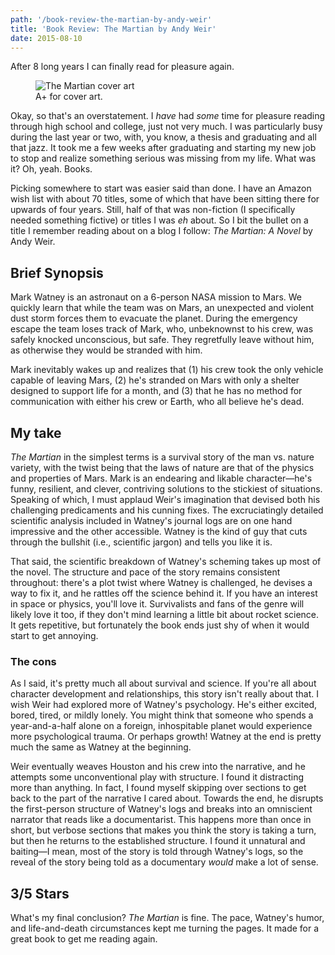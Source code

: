 ```yaml
---
path: '/book-review-the-martian-by-andy-weir'
title: 'Book Review: The Martian by Andy Weir'
date: 2015-08-10
---
```


After 8 long years I can finally read for pleasure again.

<figure class="alignright"><img src="http://cdn.roginfarrer.com/superbmeteors/The_Martian_2014.jpg" alt="The Martian cover art" /><figcaption>A+ for cover art.</figcaption></figure>

Okay, so that's an overstatement. I _have_ had _some_ time for pleasure reading through high school and college, just not very much. I was particularly busy during the last year or two, with, you know, a thesis and graduating and all that jazz. It took me a few weeks after graduating and starting my new job to stop and realize something serious was missing from my life. What was it? Oh, yeah. Books.

Picking somewhere to start was easier said than done. I have an Amazon wish list with about 70 titles, some of which that have been sitting there for upwards of four years. Still, half of that was non-fiction (I specifically needed something fictive) or titles I was _eh_ about. So I bit the bullet on a title I remember reading about on a blog I follow:
_The Martian: A Novel_ by Andy Weir.

## Brief Synopsis

Mark Watney is an astronaut on a 6-person NASA mission to Mars. We quickly learn that while the team was on Mars, an unexpected and violent dust storm forces them to evacuate the planet. During the emergency escape the team loses track of Mark, who, unbeknownst to his crew, was safely knocked unconscious, but safe. They regretfully leave without him, as otherwise they would be stranded with him.

Mark inevitably wakes up and realizes that (1) his crew took the only vehicle capable of leaving Mars, (2) he's stranded on Mars with only a shelter designed to support life for a month, and (3) that he has no method for communication with either his crew or Earth, who all believe he's dead.

## My take

_The Martian_ in the simplest terms is a survival story of the man vs. nature variety, with the twist being that the laws of nature are that of the physics and properties of Mars. Mark is an endearing and likable character—he's funny, resilient, and clever, contriving solutions to the stickiest of situations. Speaking of which, I must applaud Weir's imagination that devised both his challenging predicaments and his cunning fixes. The excruciatingly detailed scientific analysis included in Watney's journal logs are on one hand impressive and the other accessible. Watney is the kind of guy that cuts through the bullshit (i.e., scientific jargon) and tells you like it is.

That said, the scientific breakdown of Watney's scheming takes up most of the novel. The structure and pace of the story remains consistent throughout: there's a plot twist where Watney is challenged, he devises a way to fix it, and he rattles off the science behind it. If you have an interest in space or physics, you'll love it. Survivalists and fans of the genre will likely love it too, if they don't mind learning a little bit about rocket science. It gets repetitive, but fortunately the book ends just shy of when it would start to get annoying.

### The cons

As I said, it's pretty much all about survival and science. If you're all about character development and relationships, this story isn't really about that. I wish Weir had explored more of Watney's psychology. He's either excited, bored, tired, or mildly lonely. You might think that someone who spends a year-and-a-half alone on a foreign, inhospitable planet would experience more psychological trauma. Or perhaps growth! Watney at the end is pretty much the same as Watney at the beginning.

Weir eventually weaves Houston and his crew into the narrative, and he attempts some unconventional play with structure. I found it distracting more than anything. In fact, I found myself skipping over sections to get back to the part of the narrative I cared about. Towards the end, he disrupts the first-person structure of Watney's logs and breaks into an omniscient narrator that reads like a documentarist. This happens more than once in short, but verbose sections that makes you think the story is taking a turn, but then he returns to the established structure. I found it unnatural and baiting—I mean, most of the story is told through Watney's logs, so the reveal of the story being told as a documentary _would_ make a lot of sense.

## 3/5 Stars

What's my final conclusion? _The Martian_ is fine. The pace, Watney's humor, and life-and-death circumstances kept me turning the pages. It made for a great book to get me reading again.
